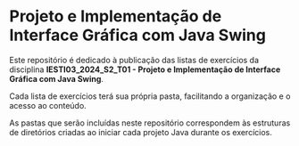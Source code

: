 # Projeto e Implementação de Interface Gráfica com Java Swing

Este repositório é dedicado à publicação das listas de exercícios da disciplina **IESTI03_2024_S2_T01 - Projeto e Implementação de Interface Gráfica com Java Swing**.

Cada lista de exercícios terá sua própria pasta, facilitando a organização e o acesso ao conteúdo.

As pastas que serão incluídas neste repositório correspondem às estruturas de diretórios criadas ao iniciar cada projeto Java durante os exercícios.
